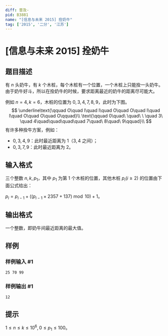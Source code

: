 ```yaml
---
diff: 普及-
pid: B3881
name: "[信息与未来 2015] 拴奶牛"
tag: ['2015', '二分', '江苏']
---
```

# [信息与未来 2015] 拴奶牛
## 题目描述

有 $n$ 头奶牛，有 $k$ 个木桩，每个木桩有一个位置，一个木桩上只能拴一头奶牛。由于奶牛好斗，所以在拴奶牛的时候，要求距离最近的奶牛的距离尽可能大。

例如 $n=4,k=6$，木桩的位置为 $0,3,4,7,8,9$，此时为下图。
$$
\underline\text{\qquad O\quad l\quad l\quad O\quad O\quad l\quad l\quad O\quad O\quad O\qquad}\\
\text{\qquad 0\quad\ \quad\ \ \quad 3\ \quad 4\quad\quad\quad\quad 7\quad\ 8\quad\ 9\qquad}\\
$$
有许多种拴牛方案，例如：
- $0,3,4,9$：此时最近距离为 $1$（$3,4$ 之间）；
- $0,3,7,9$：此时最近距离为 $2$。
## 输入格式

三个整数 $n,k,p_1$，其中 $p_1$ 为第 $1$ 个木桩的位置，其他木桩 $p_i(i\ge2)$ 的位置由下面公式给出：

$p_i = p_{i-1} + ((p_{i-1}\times2357+137) \bmod 10)+1$。
## 输出格式

一个整数，即奶牛间最近距离的最大值。
## 样例

### 样例输入 #1
```
25 70 99
```
### 样例输出 #1
```
12
```
## 提示

$1\le n\le k\le10^6,0\le p_1\le100$。
